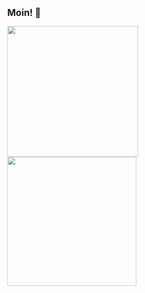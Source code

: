 ## Moin! 🍵

<p>
	<a href="https://github.com/memmaptensor"><img width=300 src="https://github-readme-stats.vercel.app/api/top-langs?username=memmaptensor&theme=dracula&hide_border=true&layout=compact&langs_count=8" /></a>
	<a href="https://github.com/memmaptensor"><img width=296 src="https://github-readme-stats.vercel.app/api?username=memmaptensor&theme=dracula&hide_border=true&show_icons=true&hide_rank=true" /></a>
</p>
